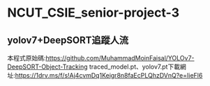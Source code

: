 # NCUT_CSIE_senior-project-3
yolov7+DeepSORT追蹤人流
------------------------------------

本程式原始碼:https://github.com/MuhammadMoinFaisal/YOLOv7-DeepSORT-Object-Tracking
traced_model.pt、yolov7.pt下載網址:https://1drv.ms/f/s!Aj4cvmDq1Keigr8n8faEcPLQhzDVnQ?e=IieFl6
